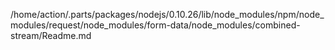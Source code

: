 /home/action/.parts/packages/nodejs/0.10.26/lib/node_modules/npm/node_modules/request/node_modules/form-data/node_modules/combined-stream/Readme.md